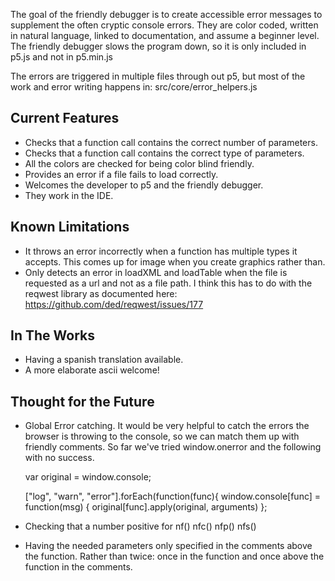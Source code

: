 The goal of the friendly debugger is to create accessible error messages to supplement the often cryptic console errors. They are color coded, written in natural language, linked to documentation, and assume a beginner level. The friendly debugger slows the program down, so it is only included in p5.js and not in p5.min.js

The errors are triggered in multiple files through out p5, but most of the work and error writing happens in:
src/core/error_helpers.js

## Current Features
* Checks that a function call contains the correct number of parameters.  
* Checks that a function call contains the correct type of parameters.  
* All the colors are checked for being color blind friendly. 
* Provides an error if a file fails to load correctly. 
* Welcomes the developer to p5 and the friendly debugger. 
* They work in the IDE. 

## Known Limitations
* It throws an error incorrectly when a function has multiple types it accepts. This comes up for image when you create graphics rather than. 
* Only detects an error in loadXML and loadTable when the file is requested as a url and not as a file path. I think this has to do with the reqwest library as documented here: https://github.com/ded/reqwest/issues/177

## In The Works
* Having a spanish translation available. 
* A more elaborate ascii welcome! 

## Thought for the Future
* Global Error catching. It would be very helpful to catch the errors the browser is throwing to the console, so we can match them up with friendly comments. So far we've tried window.onerror and the following with no success. 

     var original = window.console;
      
     ["log", "warn", "error"].forEach(function(func){
     window.console[func] = function(msg) {
      original[func].apply(original, arguments)
     };

* Checking that a number positive for nf() nfc() nfp() nfs()
* Having the needed parameters only specified in the comments above the function. Rather than twice: once in the function and once above the function in the comments.  